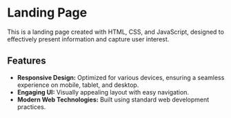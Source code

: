 # Landing Page

This is a landing page created with HTML, CSS, and JavaScript, designed to effectively present information and capture user interest.

## Features

- **Responsive Design:** Optimized for various devices, ensuring a seamless experience on mobile, tablet, and desktop.
- **Engaging UI:** Visually appealing layout with easy navigation.
- **Modern Web Technologies:** Built using standard web development practices.
